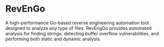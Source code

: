 # RevEnGo
A high-performance Go-based reverse engineering automation tool designed to analyze any type of files. RevEngGo provides automated analysis for finding strings, detecting buffer overflow vulnerabilities, and performing both static and dynamic analysis.
